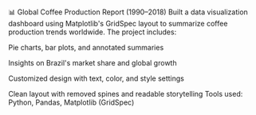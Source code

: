 📊 Global Coffee Production Report (1990–2018)
Built a data visualization dashboard using Matplotlib's GridSpec layout to summarize coffee production trends worldwide. The project includes:

Pie charts, bar plots, and annotated summaries

Insights on Brazil's market share and global growth

Customized design with text, color, and style settings

Clean layout with removed spines and readable storytelling
Tools used: Python, Pandas, Matplotlib (GridSpec)

